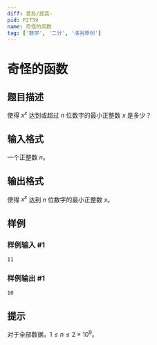 ```yaml
---
diff: 普及/提高-
pid: P2759
name: 奇怪的函数
tag: ['数学', '二分', '洛谷原创']
---
```

# 奇怪的函数
## 题目描述

使得 $x^x$ 达到或超过 $n$ 位数字的最小正整数 $x$ 是多少？

## 输入格式

一个正整数 $n$。

## 输出格式

使得 $x^x$ 达到 $n$ 位数字的最小正整数 $x$。

## 样例

### 样例输入 #1
```
11
```
### 样例输出 #1
```
10
```
## 提示

对于全部数据，$1\le n\le 2\times 10^9$。

